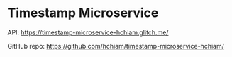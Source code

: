 # Timestamp Microservice

API: https://timestamp-microservice-hchiam.glitch.me/

GitHub repo: https://github.com/hchiam/timestamp-microservice-hchiam/
